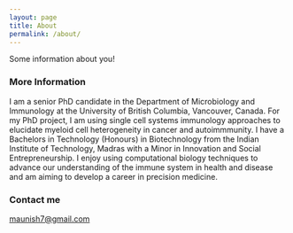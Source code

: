 ```yaml
---
layout: page
title: About
permalink: /about/
---
```


Some information about you!

### More Information

I am a senior PhD candidate in the Department of Microbiology and Immunology at the University of British Columbia, Vancouver, Canada. For my PhD project, I am using single cell systems immunology approaches to elucidate myeloid cell heterogeneity in cancer and autoimmmunity. I have a Bachelors in Technology (Honours) in Biotechnology from the Indian Institute of Technology, Madras with a Minor in Innovation and Social Entrepreneurship. I enjoy using computational biology techniques to advance our understanding of the immune system in health and disease and am aiming to develop a career in precision medicine. 

### Contact me

[maunish7@gmail.com](mailto:maunish7@gmail.com)
